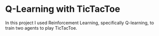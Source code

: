 # Q-Learning with TicTacToe
In this project I used Reinforcement Learning, specifically Q-learning, to train two agents to play TicTacToe. 

